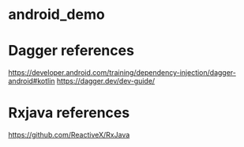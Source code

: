 # android_demo
# Dagger references
https://developer.android.com/training/dependency-injection/dagger-android#kotlin
https://dagger.dev/dev-guide/

# Rxjava references
https://github.com/ReactiveX/RxJava